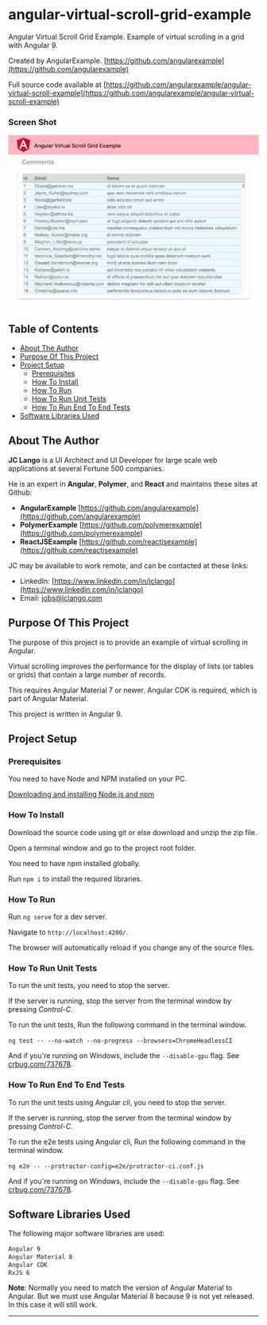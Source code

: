 # angular-virtual-scroll-grid-example

Angular Virtual Scroll Grid Example. Example of virtual scrolling in a grid with Angular 9.

Created by AngularExample. [https://github.com/angularexample](https://github.com/angularexample)

Full source code available at [https://github.com/angularexample/angular-virtual-scroll-example](https://github.com/angularexample/angular-virtual-scroll-example)

### Screen Shot

![Angular Virtual Scroll Grid Example](https://github.com/angularexample/angular-virtual-scroll-grid-example/blob/master/src/assets/images/angular-virtual-scroll-grid-example.png)

## Table of Contents
- [About The Author](#about-the-author)
- [Purpose Of This Project](#purpose-of-this-project)
- [Project Setup](#project-setup)
  * [Prerequisites](#prerequisites)
  * [How To Install](#how-to-install)
  * [How To Run](#how-to-run)
  * [How To Run Unit Tests](#how-to-run-unit-tests)
  * [How To Run End To End Tests](#how-to-run-end-to-end-tests)
- [Software Libraries Used](#software-libraries-used)

## About The Author

**JC Lango** is a UI Architect and UI Developer for large scale web applications at several Fortune 500 companies.

He is an expert in **Angular**, **Polymer**, and **React** and maintains these sites at Github:

* **AngularExample** [https://github.com/angularexample](https://github.com/angularexample)
* **PolymerExample** [https://github.com/polymerexample](https://github.com/polymerexample)
* **ReactJSExample** [https://github.com/reactjsexample](https://github.com/reactjsexample)

JC may be available to work remote, and can be contacted at these links:
 
* LinkedIn: [https://www.linkedin.com/in/jclango](https://www.linkedin.com/in/jclango)
* Email: [jobs@jclango.com](mailto:jobs@jclango.com)

## Purpose Of This Project

The purpose of this project is to provide an example of virtual scrolling in Angular.

Virtual scrolling improves the performance for the display of lists (or tables or grids) that contain a large number of records.

This requires Angular Material 7 or newer. Angular CDK is required, which is part of Angular Material.

This project is written in Angular 9.

## Project Setup

### Prerequisites

You need to have Node and NPM installed on your PC.

[Downloading and installing Node.js and npm](https://docs.npmjs.com/downloading-and-installing-node-js-and-npm)

### How To Install

Download the source code using git or else download and unzip the zip file.

Open a terminal window and go to the project root folder.

You need to have npm installed globally.

Run `npm i` to install the required libraries.

### How To Run

Run `ng serve` for a dev server.

Navigate to `http://localhost:4200/`.

The browser will automatically reload if you change any of the source files.

### How To Run Unit Tests

To run the unit tests, you need to stop the server.
 
If the server is running, stop the server from the terminal window by pressing *Control-C*.

To run the unit tests, Run the following command in the terminal window.

`ng test -- --no-watch --no-progress --browsers=ChromeHeadlessCI`

And if you're running on Windows,
include the `--disable-gpu` flag. See [crbug.com/737678](https://bugs.chromium.org/p/chromium/issues/detail?id=737678).

### How To Run End To End Tests

To run the unit tests using Angular *cli*, you need to stop the server.
 
If the server is running, stop the server from the terminal window by pressing *Control-C*.

To run the e2e tests using Angular cli, Run the following command in the terminal window.

`ng e2e -- --protractor-config=e2e/protractor-ci.conf.js`

And if you're running on Windows,
include the `--disable-gpu` flag. See [crbug.com/737678](https://bugs.chromium.org/p/chromium/issues/detail?id=737678).

## Software Libraries Used

The following major software libraries are used:
```text
Angular 9
Angular Material 8
Angular CDK
RxJS 6
```

**Note**: Normally you need to match the version of Angular Material to Angular. But we must use Angular Material 8 because 9 is not yet released.
In this case it will still work.

---
